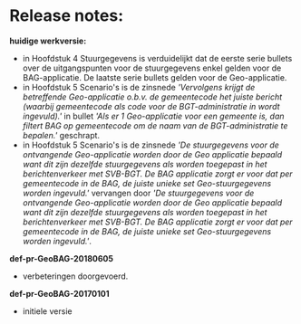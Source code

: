 # Release notes:

__huidige werkversie:__

- in Hoofdstuk 4 Stuurgegevens is verduidelijkt dat de eerste serie bullets over de uitgangspunten voor de stuurgegevens enkel gelden voor de BAG-applicatie. De laatste serie bullets gelden voor de Geo-applicatie.
- in Hoofdstuk 5 Scenario's is de zinsnede *'Vervolgens krijgt de betreffende Geo-applicatie o.b.v. de gemeentecode het juiste bericht (waarbij gemeentecode als code voor de BGT-administratie in <administratie> wordt ingevuld).'* in bullet *'Als er 1 Geo-applicatie voor een gemeente is, dan filtert BAG op gemeentecode om de naam van de BGT-administratie te bepalen.'* geschrapt.
- in Hoofdstuk 5 Scenario's is de zinsnede *'De stuurgegevens voor de ontvangende Geo-applicatie worden door de Geo applicatie bepaald want dit zijn dezelfde stuurgegevens als worden toegepast in het berichtenverkeer met SVB-BGT. De BAG applicatie zorgt er voor dat per gemeentecode in de BAG, de juiste unieke set Geo-stuurgegevens worden ingevuld.'* vervangen door *'De stuurgegevens voor de ontvangende Geo-applicatie worden door de Geo applicatie bepaald want dit zijn dezelfde stuurgegevens als worden toegepast in het berichtenverkeer met SVB-BGT. De BAG applicatie zorgt er voor dat per gemeentecode in de BAG, de juiste unieke set Geo-stuurgegevens worden ingevuld.'*.

__def-pr-GeoBAG-20180605__
- verbeteringen doorgevoerd.

__def-pr-GeoBAG-20170101__
- initiele versie




